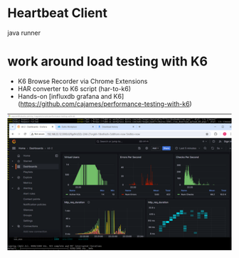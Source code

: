 # Heartbeat Client

java runner

# work around load testing with K6

- K6 Browse Recorder via Chrome Extensions
- HAR converter to K6 script (har-to-k6)
- Hands-on [influxdb grafana and K6] (https://github.com/cajames/performance-testing-with-k6)

![App Screenshot](/k8s/img/k6-gafana.png)